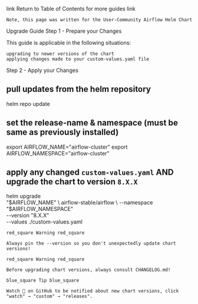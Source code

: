 link Return to Table of Contents for more guides link

    Note, this page was written for the User-Community Airflow Helm Chart

Upgrade Guide
Step 1 - Prepare your Changes

This guide is applicable in the following situations:

    upgrading to newer versions of the chart
    applying changes made to your custom-values.yaml file

Step 2 - Apply your Changes

## pull updates from the helm repository
helm repo update

## set the release-name & namespace (must be same as previously installed)
export AIRFLOW_NAME="airflow-cluster"
export AIRFLOW_NAMESPACE="airflow-cluster"

## apply any changed `custom-values.yaml` AND upgrade the chart to version `8.X.X`
helm upgrade \
  "$AIRFLOW_NAME" \
  airflow-stable/airflow \
  --namespace "$AIRFLOW_NAMESPACE" \
  --version "8.X.X" \
  --values ./custom-values.yaml

    red_square Warning red_square

    Always pin the --version so you don't unexpectedly update chart versions!

    red_square Warning red_square

    Before upgrading chart versions, always consult CHANGELOG.md!

    blue_square Tip blue_square

    Watch 👀 on GitHub to be notified about new chart versions, click "watch" → "custom" → "releases".
